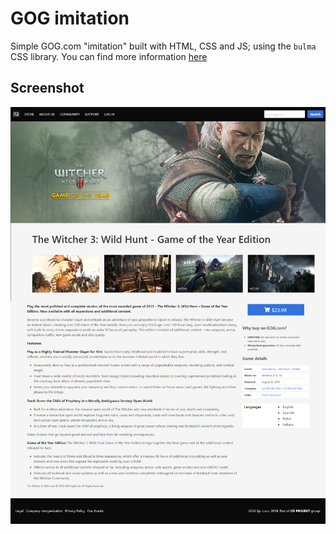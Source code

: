 # GOG imitation

Simple GOG.com "imitation" built with HTML, CSS and JS; using the `bulma` CSS library. You can find more information [here](www.bulma.io)

## Screenshot

![](screens/screen1.png)
